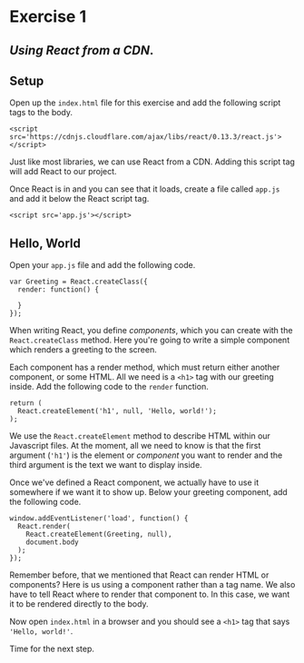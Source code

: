 # Exercise 1
_Using React from a CDN_.
---

## Setup
Open up the `index.html` file for this exercise and add the following script tags to the body.

```
<script src='https://cdnjs.cloudflare.com/ajax/libs/react/0.13.3/react.js'></script>
```

Just like most libraries, we can use React from a CDN. Adding this script tag will add React to our project.

Once React is in and you can see that it loads, create a file called `app.js` and add it below the React script tag.

```
<script src='app.js'></script>
```

## Hello, World
Open your `app.js` file and add the following code.

```
var Greeting = React.createClass({
  render: function() {

  }
});
```

When writing React, you define _components_, which you can create with the `React.createClass` method. Here you're going to write a simple component which renders a greeting to the screen.

Each component has a render method, which must return either another component, or some HTML. All we need is a `<h1>` tag with our greeting inside. Add the following code to the `render` function.

```
return (
  React.createElement('h1', null, 'Hello, world!');
);
```

We use the `React.createElement` method to describe HTML within our Javascript files. At the moment, all we need to know is that the first argument (`'h1'`) is the element or _component_ you want to render and the third argument is the text we want to display inside.

Once we've defined a React component, we actually have to use it somewhere if we want it to show up. Below your greeting component, add the following code.

```
window.addEventListener('load', function() {
  React.render(
    React.createElement(Greeting, null),
    document.body
  );
});
```

Remember before, that we mentioned that React can render HTML or components? Here is us using a component rather than a tag name. We also have to tell React where to render that component to. In this case, we want it to be rendered directly to the body.

Now open `index.html` in a browser and you should see a `<h1>` tag that says `'Hello, world!'`.

Time for the next step.

